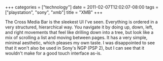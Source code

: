 +++
categories = ["technology"]
date = 2011-02-07T12:02:07-08:00
tags = ["playstation", "sony", "xmb"]
title = "XMB"
+++

The Cross Media Bar is the sleekest UI I've seen. Everything is ordered in a very structured, hierarchical way. You navigate it by doing up, down, left, and right movements that feel like drilling down into a tree, but look like a mix of scrolling a list and moving between pages. It has a very simple, minimal aesthetic, which pleases my own taste. I was disappointed to see that it won't also be used in Sony's NGP (PSP 2), but I can see that it wouldn't make for a good touch interface as-is.
